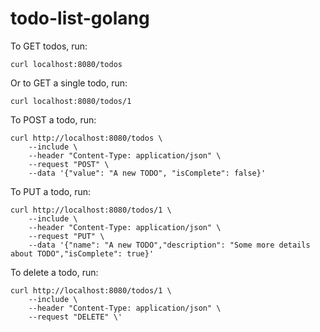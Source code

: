 # todo-list-golang

To GET todos, run: 
```
curl localhost:8080/todos
```

Or to GET a single todo, run: 
```
curl localhost:8080/todos/1
```

To POST a todo, run: 

```
curl http://localhost:8080/todos \
    --include \
    --header "Content-Type: application/json" \
    --request "POST" \
    --data '{"value": "A new TODO", "isComplete": false}'
```

To PUT a todo, run: 

```
curl http://localhost:8080/todos/1 \
    --include \
    --header "Content-Type: application/json" \
    --request "PUT" \
    --data '{"name": "A new TODO","description": "Some more details about TODO","isComplete": true}'
```

To delete a todo, run:

```
curl http://localhost:8080/todos/1 \
    --include \
    --header "Content-Type: application/json" \
    --request "DELETE" \'
```
